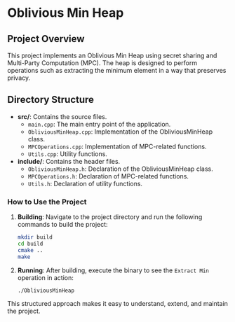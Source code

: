 # Oblivious Min Heap

## Project Overview

This project implements an Oblivious Min Heap using secret sharing and Multi-Party Computation (MPC). The heap is designed to perform operations such as extracting the minimum element in a way that preserves privacy.

## Directory Structure

- **src/**: Contains the source files.
  - `main.cpp`: The main entry point of the application.
  - `ObliviousMinHeap.cpp`: Implementation of the ObliviousMinHeap class.
  - `MPCOperations.cpp`: Implementation of MPC-related functions.
  - `Utils.cpp`: Utility functions.
- **include/**: Contains the header files.
  - `ObliviousMinHeap.h`: Declaration of the ObliviousMinHeap class.
  - `MPCOperations.h`: Declaration of MPC-related functions.
  - `Utils.h`: Declaration of utility functions.

### How to Use the Project

1. **Building**: Navigate to the project directory and run the following commands to build the project:

   ```bash
   mkdir build
   cd build
   cmake ..
   make
   ```

2. **Running**: After building, execute the binary to see the `Extract Min` operation in action:

   ```bash
   ./ObliviousMinHeap
   ```

This structured approach makes it easy to understand, extend, and maintain the project.
